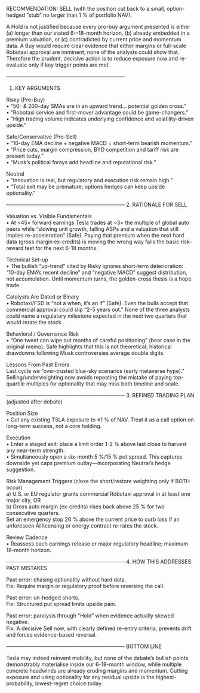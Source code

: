 RECOMMENDATION: SELL (with the position cut back to a small, option-hedged “stub” no larger than 1 % of portfolio NAV).  

A Hold is not justified because every pro-buy argument presented is either (a) longer than our stated 6--18-month horizon, (b) already embedded in a premium valuation, or (c) contradicted by current price and momentum data. A Buy would require clear evidence that either margins or full-scale Robotaxi approval are imminent; none of the analysts could show that. Therefore the prudent, decisive action is to reduce exposure now and re-evaluate only if key trigger points are met.

────────────────────────────────
1. KEY ARGUMENTS

Risky (Pro-Buy)  
• “50- & 200-day SMAs are in an upward trend… potential golden cross.”  
• “Robotaxi service and first-mover advantage could be game-changers.”  
• “High trading volume indicates underlying confidence and volatility-driven upside.”

Safe/Conservative (Pro-Sell)  
• “10-day EMA decline + negative MACD = short-term bearish momentum.”  
• “Price cuts, margin compression, BYD competition and tariff risk are present today.”  
• “Musk’s political forays add headline and reputational risk.”

Neutral  
• “Innovation is real, but regulatory and execution risk remain high.”  
• “Total exit may be premature; options hedges can keep upside optionality.”

────────────────────────────────
2. RATIONALE FOR SELL

Valuation vs. Visible Fundamentals  
• At ~45× forward earnings Tesla trades at ~3× the multiple of global auto peers while “slowing unit growth, falling ASPs and a valuation that still implies re-acceleration” (Safe). Paying that premium when the next hard data (gross margin ex-credits) is moving the wrong way fails the basic risk-reward test for the next 6-18 months.

Technical Set-up  
• The bullish “up-trend” cited by Risky ignores short-term deterioration: “10-day EMA’s recent decline” and “negative MACD” suggest distribution, not accumulation. Until momentum turns, the golden-cross thesis is a hope trade.

Catalysts Are Dated or Binary  
• Robotaxi/FSD is “not a when, it’s an if” (Safe). Even the bulls accept that commercial approval could slip “2-5 years out.” None of the three analysts could name a regulatory milestone expected in the next two quarters that would rerate the stock.

Behavioral / Governance Risk  
• “One tweet can wipe out months of careful positioning” (bear case in the original memo). Safe highlights that this is not theoretical; historical drawdowns following Musk controversies average double digits.

Lessons From Past Errors  
Last cycle we “over-trusted blue-sky scenarios (early metaverse hype).” Selling/underweighting now avoids repeating the mistake of paying top-quartile multiples for optionality that may miss both timeline and scale.

────────────────────────────────
3. REFINED TRADING PLAN (adjusted after debate)

Position Size  
• Cut any existing TSLA exposure to ≤1 % of NAV. Treat it as a call option on long-term success, not a core holding.

Execution  
• Enter a staged exit: place a limit order 1-2 % above last close to harvest any near-term strength.  
• Simultaneously open a six-month 5 %/15 % put spread. This captures downside yet caps premium outlay—incorporating Neutral’s hedge suggestion.

Risk Management Triggers (close the short/restore weighting only if BOTH occur)  
a) U.S. or EU regulator grants commercial Robotaxi approval in at least one major city, OR  
b) Gross auto margin (ex-credits) rises back above 25 % for two consecutive quarters.  
Set an emergency stop 20 % above the current price to curb loss if an unforeseen AI licensing or energy contract re-rates the stock.

Review Cadence  
• Reassess each earnings release or major regulatory headline; maximum 18-month horizon.

────────────────────────────────
4. HOW THIS ADDRESSES PAST MISTAKES

Past error: chasing optionality without hard data.  
Fix: Require margin or regulatory proof before reversing the call.

Past error: un-hedged shorts.  
Fix: Structured put spread limits upside pain.

Past error: paralysis through “Hold” when evidence actually skewed negative.  
Fix: A decisive Sell now, with clearly defined re-entry criteria, prevents drift and forces evidence-based reversal.

────────────────────────────────
BOTTOM LINE

Tesla may indeed reinvent mobility, but none of the debate’s bullish points demonstrably materialise inside our 6-18-month window, while multiple concrete headwinds are already eroding margins and momentum. Cutting exposure and using optionality for any residual upside is the highest-probability, lowest-regret choice today.